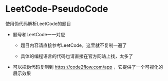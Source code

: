 # LeetCode-PseudoCode
使用伪代码解析LeetCode的题目

- 题号和LeetCode一一对应
  
  - 题目内容请直接参考LeetCode，这里就不复制一遍了
  
  - 具体的编程语言的代码也请直接在官方网站上找，太多了
  
- 可以把伪代码复制到 https://code2flow.com/app ，它提供了一个可视化的展示效果
